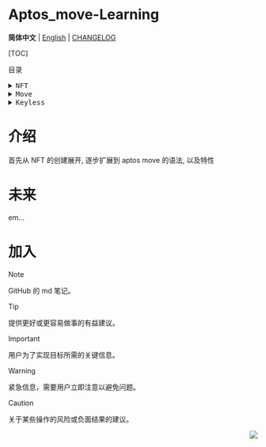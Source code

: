 <a name="readme-top"></a>

# Aptos_move-Learning

**简体中文** | [English](Docs/en/README.md) | [CHANGELOG](Docs/CHANGELOG.md)

[TOC]

目录

<details>

<summary><kbd>NFT</kbd></summary>

- [创建第一个 NFT](./NFT/create_one_nft/): 一个简单功能的 NFT mnt 合约, 一次只能创建一个, 并且不能重复创建, 没有错误处理

- [创建一个将 burn 保存在对象里面的 NFT](./NFT/create_one_nft_with_an_object/): 这是上一个版本的优化版本, 创建了一个 object, 用于存储引用和其他内容

- [创建不同的 NFT](./NFT/create_different_NFT/): 这是上一个版本的优化版本, 创建了一个 object, 用于存储引用和设置不同的 NFT 视图

- [使用 init_module 初始化模块](./NFT/create_nft_with_init_moudle_function/): 使用了 init_module, 以去掉 mint NFT 是的多余且容易误解的操作

- [创建 NFT 时主动设置 NFT 的内容](./NFT/create_nft_and_add_string/): 可以在创建 NFT 时设置 NFT 的内容,

</details>

<details>

<summary><kbd>Move</kbd></summary>

- [基础](./Move/): Move 基础语法

- [语法特性](./Move/language_feature): Move 语法特性

</details>

<details>

<summary><kbd>Keyless</kbd></summary>

- [基础](./Dapp/aa-top-keyless-example-next/): aptos-keyless 实现，分步教程

</details>

# 介绍

首先从 NFT 的创建展开, 逐步扩展到 aptos move 的语法, 以及特性

# 未来

em...

# 加入

> [!NOTE]
> GitHub 的 md 笔记。

> [!TIP]
> 提供更好或更容易做事的有益建议。

> [!IMPORTANT]
> 用户为了实现目标所需的关键信息。

> [!WARNING]
> 紧急信息，需要用户立即注意以避免问题。

> [!CAUTION]
> 关于某些操作的风险或负面结果的建议。

<div align="right">

[![](https://img.shields.io/badge/-BACK_TO_TOP-151515?style=flat-square)](#readme-top)

</div>
